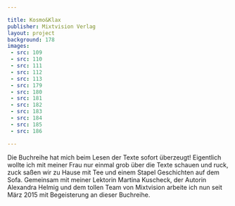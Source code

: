 ```yaml
---

title: Kosmo&Klax
publisher: Mixtvision Verlag
layout: project
background: 178
images: 
 - src: 109
 - src: 110
 - src: 111
 - src: 112
 - src: 113
 - src: 179
 - src: 180
 - src: 181
 - src: 182
 - src: 183
 - src: 184
 - src: 185
 - src: 186

---
```


Die Buchreihe hat mich beim Lesen der Texte sofort überzeugt! Eigentlich wollte ich mit meiner Frau nur einmal grob über die Texte schauen und ruck, zuck saßen wir zu Hause mit Tee und einem Stapel Geschichten auf dem Sofa.
Gemeinsam mit meiner Lektorin Martina Kuscheck, der Autorin Alexandra Helmig und dem tollen Team von Mixtvision arbeite ich nun seit März 2015 mit Begeisterung an dieser Buchreihe.